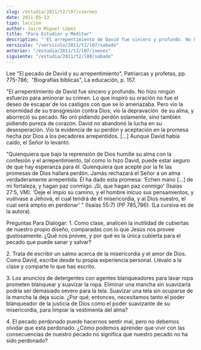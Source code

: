 ```yaml
---
slug: /estudia/2011/t2/l07/viernes
date: 2011-05-13
tipo: leccion
author: Jairo Miguel López
title: "Para Estudiar y Meditar"
description: "'El arrepentimiento de David fue sincero y profundo. No hizo ningún esfuerzo  para aminorar su crimen. Lo que inspiró su oración no fue el deseo de escapar  de los castigos con que se lo amenazaba. Pero vio la enormidad de su  transgresión contra Dios; vio la depravación de su..."
versiculo: "/versiculo/2011/t2/l07/sabado"
anterior: "/estudia/2011/t2/l07/jueves"
siguiente: "/estudia/2011/t2/l08/sabado"
---
```


Lee "El pecado de David y su arrepentimiento", Patriarcas y profetas, pp. 775-786;  "Biografías bíblicas", La educación, p. 157.

"El arrepentimiento de David fue sincero y profundo. No hizo ningún esfuerzo para
aminorar su crimen. Lo que inspiró su oración no fue el deseo de escapar de los
castigos con que se lo amenazaba. Pero vio la enormidad de su transgresión
contra Dios; vio la depravación  de su alma, y aborreció su pecado. No oró
pidiendo perdón solamente, sino también pidiendo pureza de corazón. David no
abandonó la lucha en su desesperación. Vio la evidencia de su perdón y
aceptación en la promesa hecha por Dios a los pecadores arrepentidos. [...]
Aunque David había caído, el Señor lo levantó.

"Quienquiera que bajo la reprensión de Dios humille su alma con la confesión y el
arrepentimiento, tal como lo hizo David, puede estar seguro de que hay esperanza
para él. Quienquiera que acepte por la fe las promesas de Dios hallará perdón.
Jamás rechazará el Señor a un alma verdaderamente arrepentida. Él ha dado esta
promesa: ‘Echen mano [...] de mi fortaleza, y hagan paz conmigo. ¡Sí, que hagan
paz conmigo' (Isaías 27:5, VM). ‘Deje el impío su camino, y el hombre inicuo sus
pensamientos, y vuélvase a Jehová, el cual tendrá de él misericordia, y al Dios
nuestro, el cual será amplio en perdonar' " (Isaías 55:7) (PP 785,786). (La cursiva es
de la autora).

Preguntas Para Dialogar:
1\. Como clase, analicen la inutilidad de cubiertas de nuestro propio diseño,
comparadas con lo que Jesús nos provee gustosamente. ¿Qué nos provee,
y por qué es la única cubierta para el pecado que puede sanar y salvar?

2\. Trata de escribir un salmo acerca de la misericordia y el amor de Dios.
Como David, escribe desde tu propia experiencia personal. Llévalo a la
clase y comparte lo que has escrito.

3\. Los anuncios de detergentes con agentes blanqueadores para lavar ropa
prometen blanquear y suavizar la ropa. Eliminar una mancha sin suavizarla
podría ser demasiado severo para la tela. Suavizar una tela sin ocuparse de
la mancha la deja sucia. ¿Por qué, entonces, necesitamos tanto el poder blanqueador de la justicia de Dios como el poder suavizante de su
misericordia, para limpiar la vestimenta del alma?

4\. El pecado perdonado puede hacernos sentir mal, pero no debemos olvidar
que está perdonado. ¿Cómo podemos aprender que vivir con las
consecuencias de nuestro pecado no significa que nuestro pecado no ha
sido perdonado?
